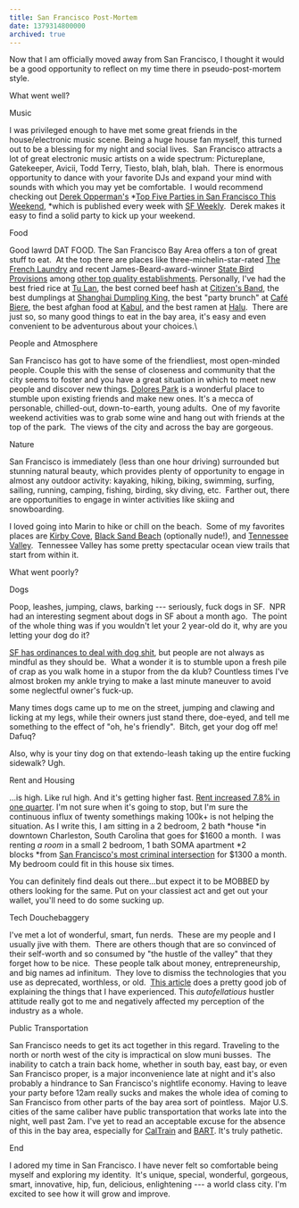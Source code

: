 ```yaml
---
title: San Francisco Post-Mortem
date: 1379314800000
archived: true
---
```


Now that I am officially moved away from San Francisco, I thought it
would be a good opportunity to reflect on my time there in
pseudo-post-mortem style.  

What went well?

Music

I was privileged enough to have met some great friends in the
house/electronic music scene. Being a huge house fan myself, this turned
out to be a blessing for my night and social lives.  San Francisco
attracts a lot of great electronic music artists on a wide spectrum:
Pictureplane, Gatekeeper, Avicii, Todd Terry, Tiesto, blah, blah, blah.
 There is enormous opportunity to dance with your favorite DJs and
expand your mind with sounds with which you may yet be comfortable.  I
would recommend checking out [Derek
Opperman's](http://blogs.sfweekly.com/author.php?author_id=3053) *[Top
Five Parties in San Francisco This
Weekend](http://blogs.sfweekly.com/author.php?author_id=3053), *which is
published every week with [SF Weekly](http://www.sfweekly.com/).  Derek
makes it easy to find a solid party to kick up your weekend.

Food

Good lawrd DAT FOOD. The San Francisco Bay Area offers a ton of great
stuff to eat.  At the top there are places like
three-michelin-star-rated [The French
Laundry](http://www.frenchlaundry.com/) and recent
James-Beard-award-winner [State Bird
Provisions](http://statebirdsf.com/) among [other top quality
establishments](http://www.yelp.com/search?find_desc=michelin+star&find_loc=San+Francisco%2C+CA&ns=1&ls=c593001cd2234840#find_desc=michelin+star+restaurant).
Personally, I've had the best fried rice at [Tu
Lan](http://www.yelp.com/biz/t%C3%BA-lan-san-francisco-4), the best
corned beef hash at [Citizen's Band](http://citizensbandsf.com/), the
best dumplings at [Shanghai Dumpling
King](http://www.yelp.com/biz/shanghai-dumpling-king-san-francisco), the
best "party brunch" at [Café
Biere](http://www.yelp.com/biz/caf%C3%A9-biere-emeryville-2), the best
afghan food at [Kabul](http://www.yelp.com/biz/kabul-sunnyvale), and the
best ramen at [Halu](http://www.yelp.com/biz/ramen-halu-san-jose).
 There are just so, so many good things to eat in the bay area, it's
easy and even convenient to be adventurous about your choices.\

People and Atmosphere

San Francisco has got to have some of the friendliest, most open-minded
people. Couple this with the sense of closeness and community that the
city seems to foster and you have a great situation in which to meet new
people and discover new things. [Dolores
Park](http://www.yelp.com/biz/dolores-park-san-francisco) is a wonderful
place to stumble upon existing friends and make new ones. It's a mecca
of personable, chilled-out, down-to-earth, young adults.  One of my
favorite weekend activities was to grab some wine and hang out with
friends at the top of the park.  The views of the city and across the
bay are gorgeous. 

Nature

San Francisco is immediately (less than one hour driving) surrounded but
stunning natural beauty, which provides plenty of opportunity to engage
in almost any outdoor activity: kayaking, hiking, biking, swimming,
surfing, sailing, running, camping, fishing, birding, sky diving, etc.
 Farther out, there are opportunities to engage in winter activities
like skiing and snowboarding.

I loved going into Marin to hike or chill on the beach.  Some of my
favorites places are [Kirby
Cove](http://www.yelp.com/biz/kirby-cove-campground-sausalito), [Black
Sand Beach](http://www.sfbg.com/nudebeaches/black-sand-beach)
(optionally nude!), and [Tennessee
Valley](http://www.nps.gov/goga/planyourvisit/tennessee_valley.htm).
 Tennessee Valley has some pretty spectacular ocean view trails that
start from within it.

What went poorly?

Dogs

Poop, leashes, jumping, claws, barking --- seriously, fuck dogs in SF.
 NPR had an interesting segment about dogs in SF about a month ago.  The
point of the whole thing was if you wouldn't let your 2 year-old do it,
why are you letting your dog do it?  

[SF has ordinances to deal with dog
shit](http://www.sf311.org/index.aspx?page=166), but people are not
always as mindful as they should be.  What a wonder it is to stumble
upon a fresh pile of crap as you walk home in a stupor from the da klub?
Countless times I've almost broken my ankle trying to make a last minute
maneuver to avoid some neglectful owner's fuck-up.  

Many times dogs came up to me on the street, jumping and clawing and
licking at my legs, while their owners just stand there, doe-eyed, and
tell me something to the effect of "oh, he's friendly".  Bitch, get your
dog off me! Dafuq?  

Also, why is your tiny dog on that extendo-leash taking up the entire
fucking sidewalk? Ugh.

Rent and Housing

...is high. Like rul high. And it's getting higher fast. [Rent increased
7.8% in one
quarter](http://online.wsj.com/article/SB10001424127887324694904578602013087282582.html).
I'm not sure when it's going to stop, but I'm sure the continuous influx
of twenty somethings making 100k+ is not helping the situation. As I
write this, I am sitting in a 2 bedroom, 2 bath *house *in downtown
Charleston, South Carolina that goes for \$1600 a month.  I was
renting *a room* in a small 2 bedroom, 1 bath SOMA apartment *2
blocks *from [San Francisco's most criminal
intersection](http://www.sfgate.com/bayarea/article/6th-and-Mission-intersection-city-s-hottest-crime-2369466.php)
for \$1300 a month. My bedroom could fit in this house six times.

You can definitely find deals out there...but expect it to be MOBBED by
others looking for the same. Put on your classiest act and get out your
wallet, you'll need to do some sucking up.

Tech Douchebaggery

I've met a lot of wonderful, smart, fun nerds.  These are my people and
I usually jive with them.  There are others though that are so convinced
of their self-worth and so consumed by "the hustle of the valley" that
they forget how to be nice.  These people talk about
money, entrepreneurship, and big names ad infinitum.  They love to
dismiss the technologies that you use as deprecated, worthless, or old.
 [This
article](http://valleywag.gawker.com/douchebags-like-you-are-ruining-san-francisco-512645164)
does a pretty good job of explaining the things that I have experienced.
This *autofellatious* hustler attitude really got to me and negatively
affected my perception of the industry as a whole.

Public Transportation

San Francisco needs to get its act together in this regard. Traveling to
the north or north west of the city is impractical on slow muni busses.
 The inability to catch a train back home, whether in south bay, east
bay, or even San Francisco proper, is a major inconvenience late at
night and it's also probably a hindrance to San Francisco's nightlife
economy. Having to leave your party before 12am really sucks and makes
the whole idea of coming to San Francisco from other parts of the bay
area sort of pointless.  Major U.S. cities of the same caliber have
public transportation that works late into the night, well past 2am.
I've yet to read an acceptable excuse for the absence of this in the bay
area, especially for [CalTrain](http://www.caltrain.com/) and
[BART](http://www.bart.gov/). It's truly pathetic.

End

I adored my time in San Francisco. I have never felt so comfortable
being myself and exploring my identity.  It's unique, special,
wonderful, gorgeous, smart, innovative, hip, fun, delicious,
enlightening --- a world class city. I'm excited to see how it will grow
and improve.
